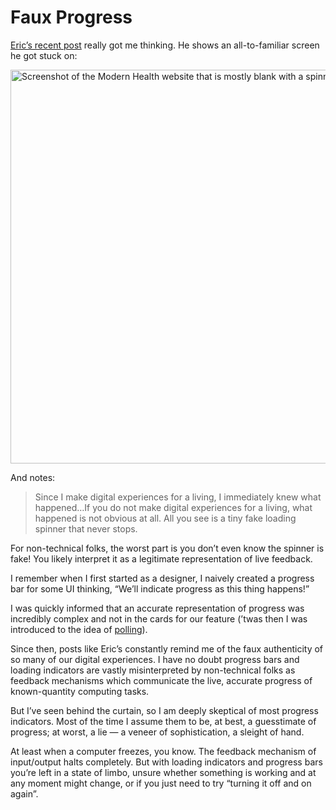 # Faux Progress

[Eric’s recent post](https://ericwbailey.website/published/modern-health-frameworks-performance-and-harm/) really got me thinking. He shows an all-to-familiar screen he got stuck on:

<img src="https://cdn.jim-nielsen.com/blog/2023/modern-health-routing-failure.png" width="988" height="630" alt="Screenshot of the Modern Health website that is mostly blank with a spinner in the middle." />

And notes:

> Since I make digital experiences for a living, I immediately knew what happened…If you do not make digital experiences for a living, what happened is not obvious at all. All you see is a tiny fake loading spinner that never stops.

For non-technical folks, the worst part is you don’t even know the spinner is fake! You likely interpret it as a legitimate representation of live feedback.

I remember when I first started as a designer, I naively created a progress bar for some UI thinking, “We’ll indicate progress as this thing happens!” 

I was quickly informed that an accurate representation of progress was incredibly complex and not in the cards for our feature (’twas then I was introduced to the idea of [polling](https://en.wikipedia.org/wiki/Polling_(computer_science))).

Since then, posts like Eric’s constantly remind me of the faux authenticity of so many of our digital experiences. I have no doubt progress bars and loading indicators are vastly misinterpreted by non-technical folks as feedback mechanisms which communicate the live, accurate progress of known-quantity computing tasks.

But I’ve seen behind the curtain, so I am deeply skeptical of most progress indicators. Most of the time I assume them to be, at best, a guesstimate of progress; at worst, a lie — a veneer of sophistication, a sleight of hand.

At least when a computer freezes, you know. The feedback mechanism of input/output halts completely. But with loading indicators and progress bars you’re left in a state of limbo, unsure whether something is working and at any moment might change, or if you just need to try “turning it off and on again”.